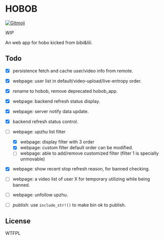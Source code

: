 
# HOBOB

<a href="https://gitmoji.dev">
  <img src="https://img.shields.io/badge/gitmoji-%20😜%20😍-FFDD67.svg?style=flat-square" alt="Gitmoji">
</a>

*WIP*

An web app for hobo kicked from bibi&lili.

## Todo

- [x] persistence fetch and cache user/video info from remote.
- [x] webpage: user list in default/video-upload/live-entropy order.
- [x] rename to hobob, remove deprecated hobob\_app.
- [x] webpage: backend refresh status display.
- [x] webpage: server notify data update.
- [x] backend refresh status control.
- [ ] webpage: upzhu list filter
    - [x] webpage: display filter with 3 order
    - [x] webpage: custom filter default order can be modified.
    - [ ] webpage: able to add/remove customized filter (filter 1 is specially unmovable)
- [x] webpage: show recent stop refresh reason, for banned checking.
- [ ] webpage: a video list of user X for temporary utilizing while being banned.
- [ ] webpage: unfollow upzhu.
- [ ] *publish*: use `include_str!()` to make bin ok to publish.


## License

<a href="http://www.wtfpl.net/"><img
       src="http://www.wtfpl.net/wp-content/uploads/2012/12/wtfpl-badge-4.png"
       width="80" height="15" alt="WTFPL" /></a>

